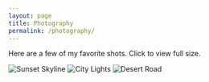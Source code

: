 ```yaml
---
layout: page
title: Photography
permalink: /photography/
---
```


Here are a few of my favorite shots. Click to view full size.

![Sunset Skyline](assets/img/sunset.jpg)
![City Lights](assets/img/city.jpg)
![Desert Road](assets/img/desert.jpg)

